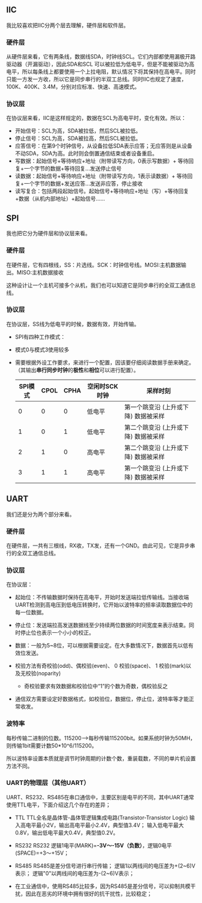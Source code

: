 ## IIC

我比较喜欢把IIC分两个层去理解，硬件层和软件层。

### 硬件层

从硬件层来看，它有两条线，数据线SDA，时钟线SCL。它们内部都使用漏极开路驱动器（开漏驱动），因此SDA和SCL 可以被拉低为低电平，但是不能被驱动为高电平，所以每条线上都要使用一个上拉电阻，默认情况下将其保持在高电平。同时只能一方发一方收，所以它是同步串行的半双工总线。同时IIC也规定了速度，100K、400K、3.4M，分别对应标准、快速、高速模式。

### 协议层

在协议层来看，IIC是这样规定的，数据在SCL为高电平时，变化有效。所以：

+ 开始信号：SCL为高，SDA被拉低，然后SCL被拉低。
+ 停止信号：SCL为高，SDA被拉高，然后SCL被拉低。
+ 应答信号：在第9个时钟信号，从设备拉低SDA表示应答；无应答则是从设备不动SDA，SDA为高。此时则会倒置通信结束或者设备重启。
+ 写数据：起始信号+等待响应+地址（附带读写方向，0表示写数据）+ 等待回复+一个字节的数据+等待回复...发送停止信号
+ 读数据：起始信号+等待响应+地址（附带读写方向，1表示读数据）+ 等待回复+一个字节的数据+发送应答...发送非应答，停止接收
+ 读写复合：包括两段起始信号。起始信号+等待响应+地址（写）+等待回复+数据（从机内部地址）+起始信号......

## SPI

我也把它分为硬件层和协议层来看。
### 硬件层

在硬件层，它有四根线，SS：片选线。SCK：时钟信号线。MOSI:主机数据输出。MISO:主机数据接收

这种设计让一个主机可接多个从机，我们也可以知道它是同步串行的全双工通信总线。

### 协议层

在协议层，SS线为低电平的时候，数据有效，开始传输。

+   SPI有四种工作模式：
	
+   模式0与模式3使用较多
	
+ 需要根据外设工作要求，来进行一个配置，因该要仔细阅读数据手册来确定。（其输出**串行同步时钟**的**极性**和**相位**可以进行配置）。

  | SPI模式 | CPOL | CPHA | 空闲时SCK时钟 | 采样时刻                             |
  | ------- | ---- | ---- | ------------- | ------------------------------------ |
  | 0       | 0    | 0    | 低电平        | 第一个跳变沿 (上升或下降) 数据被采样 |
  | 1       | 0    | 1    | 低电平        | 第二个跳变沿 (上升或下降) 数据被采样 |
  | 2       | 1    | 0    | 高电平        | 第二个跳变沿 (上升或下降) 数据被采样 |
  | 3       | 1    | 1    | 高电平        | 第一个跳变沿 (上升或下降) 数据被采样 |

## UART

我们还是分为两个部分来看。

### 硬件层

在硬件层，一共有三根线，RX收，TX发，还有一个GND。由此可见，它是异步串行的全双工通信总线。

### 协议层

在协议层：

+ 起始位：不传输数据时保持在高电平，开始时发送端拉低传输线。当接收端UART检测到高电压到低电压转换时，它开始以波特率的频率读取数据位中的每一位数据。
+ 停止位：发送端拉高发送数据线至少持续两位数据的时间宽度来表示结束。同时停止位也表示一个小小的校正。
+ 数据：一般为5~8位，可以根据需要设定。在大多数情况下，数据首先以低有效位发送。
+ 校验方法有奇校验(odd)、偶校验(even)、 0 校验(space)、 1 校验(mark)以及无校验(noparity)
  + 奇校验要求有效数据和校验位中“1”的个数为奇数，偶校验反之

+ 通信双方需要设定好数据格式，如校验位，数据位，停止位，波特率等才能正常收发。

### 波特率

每秒传输二进制的位数。115200-->每秒传输115200bit。如果系统时钟为50MH，则传输1bit需要计数50*10^6/115200。

所以波特率设置本质就是调节时钟周期的计数个数，重装载数，不同的单片机设置方法不同。

### UART的物理层（其他UART）
UART、RS232、RS485在串口通信中，主要区别是电平的不同，其中UART通常使用TTL电平，下面介绍这几个存在的差异；

+ TTL
TTL全名是晶体管-晶体管逻辑集成电路(Transistor-Transistor Logic)
输入高电平最小2V，输出高电平最小2.4V，典型值3.4V；
输入低电平最大0.8V，输出低电平最大0.4V，典型值0.2V。

+ RS232
RS232 逻辑1电平(MARK)=**-3V～-15V（负数）**，逻辑0电平(SPACE)=+3～+15V；

+ RS485
RS485是差分信号进行串行传输；
逻辑1以两线间的电压差为+(2~6)V表示；
逻辑"0"以两线间的电压差为-(2~6)V表示；

+ 在工业通信中，使用RS485比较多，因为RS485是差分信号，可以抑制共模干扰，因此在恶劣的环境中拥有很好的抗干扰性，比较稳定；